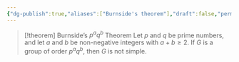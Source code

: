 ```yaml
---
{"dg-publish":true,"aliases":["Burnside's theorem"],"draft":false,"permalink":"/MATH/Cards/Nodes/Burnside's Theorem/","dgPassFrontmatter":true}
---
```



> [!theorem] Burnside’s $p^aq^b$ Theorem
> Let $p$ and $q$ be prime numbers, and let $a$ and $b$ be non-negative integers with $a+b\geq 2$. If $G$ is a group of order $p^aq^b$, then $G$ is not simple.


